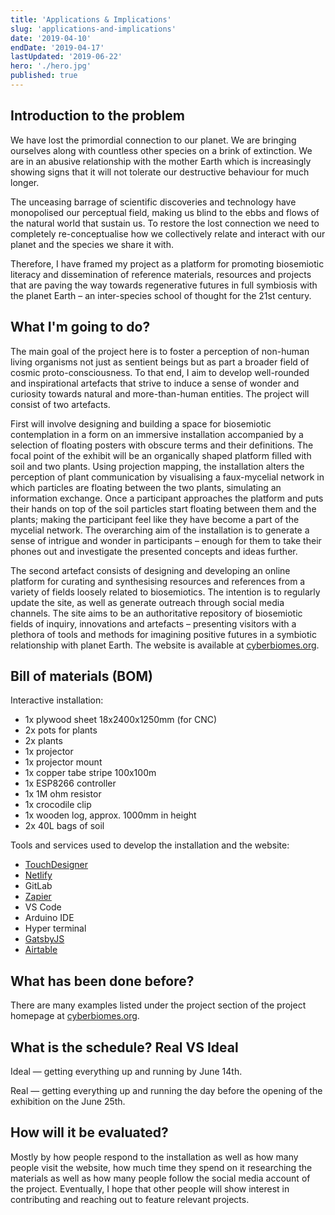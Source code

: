 ```yaml
---
title: 'Applications & Implications'
slug: 'applications-and-implications'
date: '2019-04-10'
endDate: '2019-04-17'
lastUpdated: '2019-06-22'
hero: './hero.jpg'
published: true
---
```


## Introduction to the problem

We have lost the primordial connection to our planet. We are bringing ourselves along with countless other species on a brink of extinction. We are in an abusive relationship with the mother Earth which is increasingly showing signs that it will not tolerate our destructive behaviour for much longer.

The unceasing barrage of scientific discoveries and technology have monopolised our perceptual field, making us blind to the ebbs and flows of the natural world that sustain us. To restore the lost connection we need to completely re-conceptualise how we collectively relate and interact with our planet and the species we share it with.

Therefore, I have framed my project as a platform for promoting biosemiotic literacy and dissemination of reference materials, resources and projects that are paving the way towards regenerative futures in full symbiosis with the planet Earth – an inter-species school of thought for the 21st century.

## What I'm going to do?

The main goal of the project here is to foster a perception of non-human living organisms not just as sentient beings but as part a broader field of cosmic proto-consciousness. To that end, I aim to develop well-rounded and inspirational artefacts that strive to induce a sense of wonder and curiosity towards natural and more-than-human entities. The project will consist of two artefacts.

First will involve designing and building a space for biosemiotic contemplation in a form on an immersive installation accompanied by a selection of floating posters with obscure terms and their definitions. The focal point of the exhibit will be an organically shaped platform filled with soil and two plants. Using projection mapping, the installation alters the perception of plant communication by visualising a faux-mycelial network in which particles are floating between the two plants, simulating an information exchange. Once a participant approaches the platform and puts their hands on top of the soil particles start floating between them and the plants; making the participant feel like they have become a part of the mycelial network. The overarching aim of the installation is to generate a sense of intrigue and wonder in participants – enough for them to take their phones out and investigate the presented concepts and ideas further.

The second artefact consists of designing and developing an online platform for curating and synthesising resources and references from a variety of fields loosely related to biosemiotics. The intention is to regularly update the site, as well as generate outreach through social media channels. The site aims to be an authoritative repository of biosemiotic fields of inquiry, innovations and artefacts – presenting visitors with a plethora of tools and methods for imagining positive futures in a symbiotic relationship with planet Earth. The website is available at [cyberbiomes.org](https://cyberbiomes.org).

## Bill of materials (BOM)

Interactive installation:

- 1x plywood sheet 18x2400x1250mm (for CNC)
- 2x pots for plants
- 2x plants
- 1x projector
- 1x projector mount
- 1x copper tabe stripe 100x100m
- 1x ESP8266 controller
- 1x 1M ohm resistor
- 1x crocodile clip
- 1x wooden log, approx. 1000mm in height
- 2x 40L bags of soil

Tools and services used to develop the installation and the website:

- [TouchDesigner](https://www.derivative.ca/)
- [Netlify](http://netlify.com)
- GitLab
- [Zapier](https://zapier.com)
- VS Code
- Arduino IDE
- Hyper terminal
- [GatsbyJS](https://www.gatsbyjs.org/)
- [Airtable](https://airtable.com)

## What has been done before?

There are many examples listed under the project section of the project homepage at [cyberbiomes.org](https://cyberbiomes.org/).

## What is the schedule? Real VS Ideal

Ideal — getting everything up and running by June 14th.

Real — getting everything up and running the day before the opening of the exhibition on the June 25th.

## How will it be evaluated?

Mostly by how people respond to the installation as well as how many people visit the website, how much time they spend on it researching the materials as well as how many people follow the social media account of the project. Eventually, I hope that other people will show interest in contributing and reaching out to feature relevant projects.
